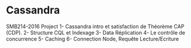 # Cassandra
SMB214-2016 Project
1- Cassandra intro et satisfaction de Théorème CAP (CDP).
2- Structure CQL et Indexage
3- Data Réplication
4- Le contrôle de concurrence
5- Caching
6- Connection Node, Requête Lecture/Ecriture
